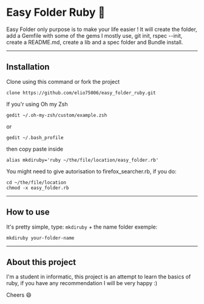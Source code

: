 # Easy Folder Ruby :rocket:

Easy Folder only purpose is to make your life easier !
It will create the folder, add a Gemfile with some of the gems I mostly use, git init, rspec --init, create a README.md, create a lib and a spec folder and Bundle install.

--------

## Installation 
Clone using this command or fork the project
```
clone https://github.com/elio75006/easy_folder_ruby.git
``` 
If you'r using Oh my Zsh
```
gedit ~/.oh-my-zsh/custom/example.zsh
```
or
```
gedit ~/.bash_profile
```
then copy paste inside 
```
alias mkdiruby='ruby ~/the/file/location/easy_folder.rb'
```
You might need to give autorisation to firefox_searcher.rb, if you do:
```
cd ~/the/file/location
chmod -x easy_folder.rb
```
----------

## How to use
It's pretty simple, type: ```mkdiruby``` + the name folder exemple:
```
mkdiruby your-folder-name
```

----------

## About this project 

I'm a student in informatic, this project is an attempt to learn the basics of ruby, if you have any recommendation I will be very happy :)

Cheers :smile:
